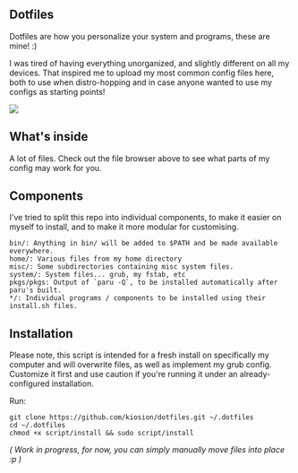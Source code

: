 ## Dotfiles

Dotfiles are how you personalize your system and programs, these are mine! :)

I was tired of having everything unorganized, and slightly different on all my devices. That inspired me to upload my most common config files here, both to use when distro-hopping and in case anyone wanted to use my configs as starting points!

<img src="img.png"></img>


## What's inside

A lot of files. Check out the file browser above to see what parts of my config may work for you.

## Components
I've tried to split this repo into individual components, to make it easier on myself to install, and to make it more modular for customising.

    bin/: Anything in bin/ will be added to $PATH and be made available everywhere.
    home/: Various files from my home directory
    misc/: Some subdirectories containing misc system files.
    system/: System files... grub, my fstab, etc
    pkgs/pkgs: Output of `paru -Q`, to be installed automatically after paru's built.
    */: Individual programs / components to be installed using their install.sh files.

## Installation

Please note, this script is intended for a fresh install on specifically my computer and will overwrite files, as well as implement my grub config. Customize it first and use caution if you're running it under an already-configured installation.

Run:
```
git clone https://github.com/kiosion/dotfiles.git ~/.dotfiles
cd ~/.dotfiles
chmod +x script/install && sudo script/install
```
*( Work in progress, for now, you can simply manually move files into place :p )*
